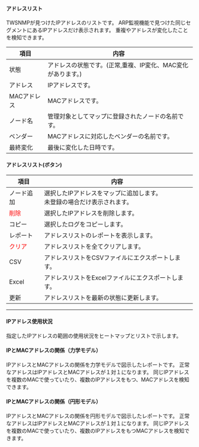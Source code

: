 #### アドレスリスト

<div class="text-xl">
TWSNMPが見つけたIPアドレスのリストです。
ARP監視機能で見つけた同じセグメントにあるIPアドレスだけ表示されます。
重複やアドレスが変化したことを検知できます。
</div>

<div class="text-xl">

|項目|内容|
|----|----|
|状態|アドレスの状態です。(正常,重複、IP変化、MAC変化があります。)|
|アドレス|IPアドレスです。|
|MACアドレス|MACアドレスです。|
|ノード名|管理対象としてマップに登録されたノードの名前です。|
|ベンダー|MACアドレスに対応したベンダーの名前です。|
|最終変化|最後に変化した日時です。|

</div>

>>>
####  アドレスリスト(ボタン)

<div class="text-xl">

|項目|内容|
|----|----|
|ノード追加|選択したIPアドレスをマップに追加します。<br>未登録の場合だけ表示されます。|
|<span style="color: red;">削除</span>|選択したIPアドレスを削除します。|
|コピー|選択したログをコピーします。|
|レポート|アドレスリストのレポートを表示します。|
|<span style="color: red;">クリア</span>|アドレスリストを全てクリアします。|
|CSV|アドレスリストをCSVファイルにエクスポートします。|
|Excel|アドレスリストをExcelファイルにエクスポートします。|
|更新|アドレスリストを最新の状態に更新します。|

</div>

---
#### IPアドレス使用状況

<div class="text-xl mb-4">
指定したIPアドレスの範囲の使用状況をヒートマップとリストで示します。
</div>

#### IPとMACアドレスの関係（力学モデル）

<div class="text-xl mb-4">
IPアドレスとMACアドレスの関係を力学モデルで図示したレポートです。
正常なアドレスはIPアドレスとMACアドレスが１対１になります。
同じIPアドレスを複数のMACで使っていたり、複数のIPアドレスをもつ、MACアドレスを検知できます。
</div>

#### IPとMACアドレスの関係（円形モデル）

<div class="text-xl mb-4">
IPアドレスとMACアドレスの関係を円形モデルで図示したレポートです。
正常なアドレスはIPアドレスとMACアドレスが１対１になります。
同じIPアドレスを複数のMACで使っていたり、複数のIPアドレスをもつMACアドレスを検知できます。
</div>

